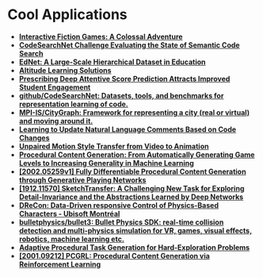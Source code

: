 # Cool Applications

- [**Interactive Fiction Games: A Colossal Adventure**](https://arxiv.org/abs/1909.05398.pdf)
- [**CodeSearchNet Challenge Evaluating the State of Semantic Code Search**](https://arxiv.org/abs/1909.09436.pdf)
- [**EdNet: A Large-Scale Hierarchical Dataset in Education**](https://arxiv.org/abs/1912.03072v1.pdf)
- [**Altitude Learning Solutions**](https://www.altitudelearning.com/solutions)
- [**Prescribing Deep Attentive Score Prediction Attracts Improved Student Engagement**](https://arxiv.org/abs/2005.05021v3.pdf)
- [**github/CodeSearchNet: Datasets, tools, and benchmarks for representation learning of code.**](https://github.com/github/CodeSearchNet)
- [**MPI-IS/CityGraph: Framework for representing a city (real or virtual) and moving around it.**](https://github.com/MPI-IS/CityGraph)
- [**Learning to Update Natural Language Comments Based on Code Changes**](https://arxiv.org/abs/2004.12169.pdf)
- [**Unpaired Motion Style Transfer from Video to Animation**](https://paperswithcode.com/paper/unpaired-motion-style-transfer-from-video-to)
- [**Procedural Content Generation: From Automatically Generating Game Levels to Increasing Generality in Machine Learning**](https://arxiv.org/abs/1911.13071v1.pdf)
- [**[2002.05259v1] Fully Differentiable Procedural Content Generation through Generative Playing Networks**](https://arxiv.org/abs/2002.05259v1)
- [**[1912.11570] SketchTransfer: A Challenging New Task for Exploring Detail-Invariance and the Abstractions Learned by Deep Networks**](https://arxiv.org/abs/1912.11570)
- [**DReCon: Data-Driven responsive Control of Physics-Based Characters - Ubisoft Montréal**](https://montreal.ubisoft.com/en/drecon-data-driven-responsive-control-of-physics-based-characters/)
- [**bulletphysics/bullet3: Bullet Physics SDK: real-time collision detection and multi-physics simulation for VR, games, visual effects, robotics, machine learning etc.**](https://github.com/bulletphysics/bullet3)
- [**Adaptive Procedural Task Generation for Hard-Exploration Problems**](http://kuanfang.github.io/apt-gen/)
- [**[2001.09212] PCGRL: Procedural Content Generation via Reinforcement Learning**](https://arxiv.org/abs/2001.09212)
